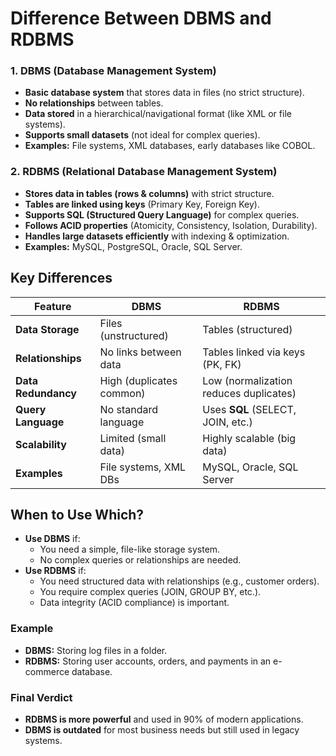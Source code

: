 # **Difference Between DBMS and RDBMS**

### **1. DBMS (Database Management System)**
- **Basic database system** that stores data in files (no strict structure).
- **No relationships** between tables.
- **Data stored** in a hierarchical/navigational format (like XML or file systems).
- **Supports small datasets** (not ideal for complex queries).
- **Examples:** File systems, XML databases, early databases like COBOL.

### **2. RDBMS (Relational Database Management System)**
- **Stores data in tables (rows & columns)** with strict structure.
- **Tables are linked using keys** (Primary Key, Foreign Key).
- **Supports SQL (Structured Query Language)** for complex queries.
- **Follows ACID properties** (Atomicity, Consistency, Isolation, Durability).
- **Handles large datasets efficiently** with indexing & optimization.
- **Examples:** MySQL, PostgreSQL, Oracle, SQL Server.

## **Key Differences**

| Feature          | **DBMS**                     | **RDBMS**                     |
|-----------------|----------------------------|------------------------------|
| **Data Storage** | Files (unstructured)       | Tables (structured)          |
| **Relationships** | No links between data      | Tables linked via keys (PK, FK) |
| **Data Redundancy** | High (duplicates common) | Low (normalization reduces duplicates) |
| **Query Language** | No standard language      | Uses **SQL** (SELECT, JOIN, etc.) |
| **Scalability**   | Limited (small data)      | Highly scalable (big data)   |
| **Examples**      | File systems, XML DBs     | MySQL, Oracle, SQL Server    |


## **When to Use Which?**
- **Use DBMS** if:
  - You need a simple, file-like storage system.
  - No complex queries or relationships are needed.
- **Use RDBMS** if:
  - You need structured data with relationships (e.g., customer orders).
  - You require complex queries (JOIN, GROUP BY, etc.).
  - Data integrity (ACID compliance) is important.

### **Example**
- **DBMS:** Storing log files in a folder.
- **RDBMS:** Storing user accounts, orders, and payments in an e-commerce database.


### **Final Verdict**
- **RDBMS is more powerful** and used in 90% of modern applications.
- **DBMS is outdated** for most business needs but still used in legacy systems.
